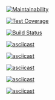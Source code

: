[![Maintainability](https://api.codeclimate.com/v1/badges/a99a88d28ad37a79dbf6/maintainability)](https://codeclimate.com/github/codeclimate/codeclimate/maintainability)

[![Test Coverage](https://api.codeclimate.com/v1/badges/a99a88d28ad37a79dbf6/test_coverage)](https://codeclimate.com/github/codeclimate/codeclimate/test_coverage)

[![Build Status](https://travis-ci.org/afreakanist/frontend-project-lvl1.svg?branch=master)](https://travis-ci.org/afreakanist/frontend-project-lvl1)

[![asciicast](https://asciinema.org/a/BkIoiIutMaHcCVx3lnByKmf00.svg)](https://asciinema.org/a/BkIoiIutMaHcCVx3lnByKmf00)

[![asciicast](https://asciinema.org/a/RwyhHxWTWI0AT2EwNqoPOE0GW.svg)](https://asciinema.org/a/RwyhHxWTWI0AT2EwNqoPOE0GW)

[![asciicast](https://asciinema.org/a/zhp9ML88CE5ET5HKKYimv6yz2.svg)](https://asciinema.org/a/zhp9ML88CE5ET5HKKYimv6yz2)

[![asciicast](https://asciinema.org/a/XNNrRVZ2bj2CU8bYOdh9X9Imj.svg)](https://asciinema.org/a/XNNrRVZ2bj2CU8bYOdh9X9Imj)

[![asciicast](https://asciinema.org/a/UEYSSmwQzxrEBJgdWJNrzr7bg.svg)](https://asciinema.org/a/UEYSSmwQzxrEBJgdWJNrzr7bg)
